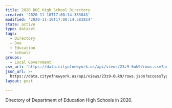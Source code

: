 ```yaml
---
title: 2020 DOE High School Directory
created: '2020-11-10T17:00:14.383843'
modified: '2020-11-10T17:00:14.383854'
state: active
type: dataset
tags:
  - Directory
  - Doe
  - Education
  - Schools
groups:
  - Local Government
csv_url: 'https://data.cityofnewyork.us/api/views/23z9-6uk9/rows.csv?accessType=DOWNLOAD'
json_url: >-
  https://data.cityofnewyork.us/api/views/23z9-6uk9/rows.json?accessType=DOWNLOAD
layout: post

---
```

Directory of Department of Education High Schools in 2020.

